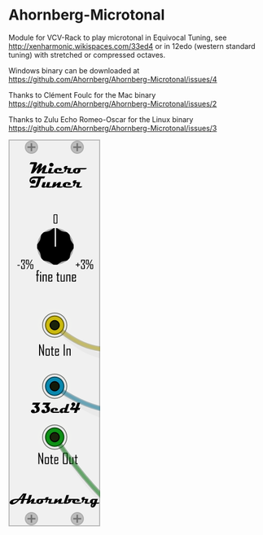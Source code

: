 # Ahornberg-Microtonal

Module for VCV-Rack to play microtonal in Equivocal Tuning, see http://xenharmonic.wikispaces.com/33ed4 or in 12edo (western standard tuning) with stretched or compressed octaves.

Windows binary can be downloaded at https://github.com/Ahornberg/Ahornberg-Microtonal/issues/4

Thanks to Clément Foulc for the Mac binary https://github.com/Ahornberg/Ahornberg-Microtonal/issues/2

Thanks to Zulu Echo Romeo-Oscar for the Linux binary https://github.com/Ahornberg/Ahornberg-Microtonal/issues/3

![MicroTuner](manual-pics/microtuner1.png)

